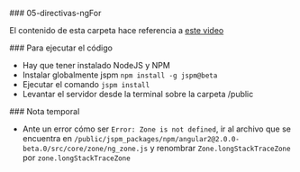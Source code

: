 ### 05-directivas-ngFor

El contenido de esta carpeta hace referencia a [este video](https://youtu.be/hp1hNMmdJfY)

### Para ejecutar el código

* Hay que tener instalado NodeJS y NPM
* Instalar globalmente jspm ``` npm install -g jspm@beta ```
* Ejecutar el comando ``` jspm install ```
* Levantar el servidor desde la terminal sobre la carpeta /public

### Nota temporal

* Ante un error cómo ser `Error: Zone is not defined`, ir al archivo que se encuentra en `/public/jspm_packages/npm/angular2@2.0.0-beta.0/src/core/zone/ng_zone.js` y renombrar `Zone.longStackTraceZone` por `zone.longStackTraceZone`